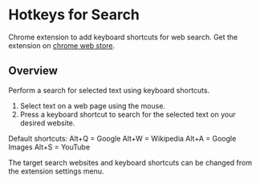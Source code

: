 # Hotkeys for Search
Chrome extension to add keyboard shortcuts for web search.
Get the extension on [chrome web store](https://chrome.google.com/webstore/detail/hotkeys-for-search/gfmeadbjkfhkeklgaomifcaihbhpeido).

## Overview

Perform a search for selected text using keyboard shortcuts.
1. Select text on a web page using the mouse.
2. Press a keyboard shortcut to search for the selected text on your desired website.

Default shortcuts:
Alt+Q = Google
Alt+W = Wikipedia
Alt+A = Google Images
Alt+S = YouTube

The target search websites and keyboard shortcuts can be changed from the extension settings menu.
